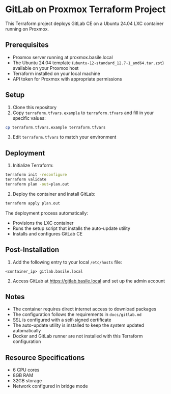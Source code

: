 # GitLab on Proxmox Terraform Project

This Terraform project deploys GitLab CE on a Ubuntu 24.04 LXC container running on Proxmox.

## Prerequisites

- Proxmox server running at proxmox.basile.local
- The Ubuntu 24.04 template (`ubuntu-12-standard_12.7-1_amd64.tar.zst`) available on your Proxmox host
- Terraform installed on your local machine
- API token for Proxmox with appropriate permissions

## Setup

1. Clone this repository
2. Copy `terraform.tfvars.example` to `terraform.tfvars` and fill in your specific values:

```bash
cp terraform.tfvars.example terraform.tfvars
```

3. Edit `terraform.tfvars` to match your environment

## Deployment

1. Initialize Terraform:

```bash
terraform init -reconfigure
terraform validate
terraform plan -out=plan.out
```

2. Deploy the container and install GitLab:

```bash
terraform apply plan.out
```

The deployment process automatically:
- Provisions the LXC container
- Runs the setup script that installs the auto-update utility
- Installs and configures GitLab CE

## Post-Installation

1. Add the following entry to your local `/etc/hosts` file:

```
<container_ip> gitlab.basile.local
```

2. Access GitLab at https://gitlab.basile.local and set up the admin account

## Notes

- The container requires direct internet access to download packages
- The configuration follows the requirements in `docs/gitlab.md`
- SSL is configured with a self-signed certificate
- The auto-update utility is installed to keep the system updated automatically
- Docker and GitLab runner are not installed with this Terraform configuration

## Resource Specifications

- 6 CPU cores
- 8GB RAM 
- 32GB storage
- Network configured in bridge mode
